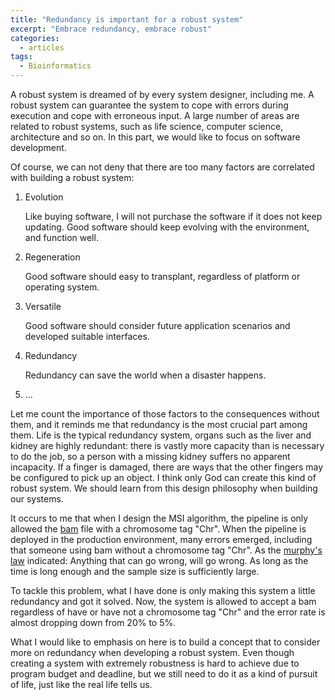 ```yaml
---
title: "Redundancy is important for a robust system"
excerpt: "Embrace redundancy, embrace robust"
categories:
  - articles
tags:
  - Bioinformatics
---
```


A robust system is dreamed of by every system designer, including me. A robust system can guarantee the system to cope with errors during execution and cope with erroneous input. A large number of areas are related to robust systems, such as life science, computer science, architecture and so on. In this part, we would like to focus on software development.

Of course, we can not deny that there are too many factors are correlated with building a robust system:

1. Evolution
   
   Like buying software, I will not purchase the software if it does not keep updating. Good software should keep evolving with the environment, and function well.

2. Regeneration

   Good software should easy to transplant, regardless of platform or operating system.

3. Versatile

   Good software should consider future application scenarios and developed suitable interfaces.

4. Redundancy

   Redundancy can save the world when a disaster happens.

5. ...

Let me count the importance of those factors to the consequences without them, and it reminds me that redundancy is the most crucial part among them. Life is the typical redundancy system, organs such as the liver and kidney are highly redundant: there is vastly more capacity than is necessary to do the job, so a person with a missing kidney suffers no apparent incapacity. If a finger is damaged, there are ways that the other fingers may be configured to pick up an object. I think only God can create this kind of robust system. We should learn from this design philosophy when building our systems. 

It occurs to me that when I design the MSI algorithm, the pipeline is only allowed the [bam](https://genome.sph.umich.edu/wiki/BAM) file with a chromosome tag "Chr". When the pipeline is deployed in the production environment, many errors emerged, including that someone using bam without a chromosome tag "Chr". As the [murphy's law](https://en.wikipedia.org/wiki/Murphy%27s_law) indicated: Anything that can go wrong, will go wrong. As long as the time is long enough and the sample size is sufficiently large. 

To tackle this problem, what I have done is only making this system a little redundancy and got it solved. Now, the system is allowed to accept a bam regardless of have or have not a chromosome tag "Chr" and the error rate is almost dropping down from 20% to 5%.  

What I would like to emphasis on here is to build a concept that to consider more on redundancy when developing a robust system. Even though creating a system with extremely robustness is hard to achieve due to program budget and deadline, but we still need to do it as a kind of pursuit of life, just like the real life tells us. 






